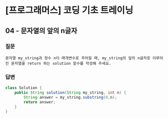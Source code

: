 
# [프로그래머스] 코딩 기초 트레이닝

## 04 -  문자열의 앞의 n글자


### 질문
```
문자열 my_string과 정수 n이 매개변수로 주어질 때, my_string의 앞의 n글자로 이루어진 문자열을 return 하는 solution 함수를 작성해 주세요.
```

### 답변
```java
class Solution {
    public String solution(String my_string, int n) {
        String answer = my_string.substring(0,n);
        return answer;
    }
}
```